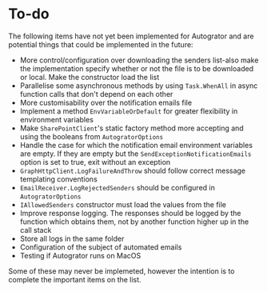 # To-do

The following items have not yet been implemented for Autogrator and are potential things 
that could be implemented in the future:

* More control/configuration over downloading the senders list-also make the implementation 
specify whether or not the file is to be downloaded or local. Make the constructor load the list
* Parallelise some asynchronous methods by using `Task.WhenAll` in
async function calls that don't depend on each other
* More customisability over the notification emails file
* Implement a method `EnvVariableOrDefault` for greater flexibility in environment variables
* Make `SharePointClient`'s static factory method more accepting and using the booleans
from `AutogratorOptions`
* Handle the case for which the notification email environment variables are empty. If they
are empty but the `SendExceptionNotificationEmails` option is set to true, exit without an exception
* `GraphHttpClient.LogFailureAndThrow` should follow correct message templating conventions
* `EmailReceiver.LogRejectedSenders` should be configured in `AutogratorOptions`
* `IAllowedSenders` constructor must load the values from the file
* Improve response logging. The responses should be logged by the function
which obtains them, not by another function higher up in the call stack
* Store all logs in the same folder
* Configuration of the subject of automated emails
* Testing if Autogrator runs on MacOS

Some of these may never be implemeted, however the intention is to complete the important
items on the list.